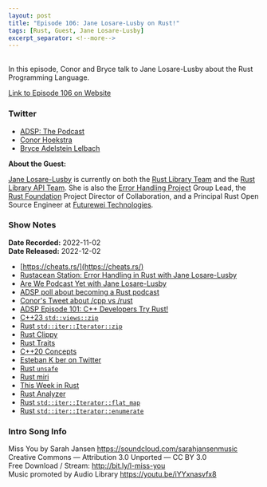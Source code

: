 ```yaml
---
layout: post
title: "Episode 106: Jane Losare-Lusby on Rust!"
tags: [Rust, Guest, Jane Losare-Lusby]
excerpt_separator: <!--more-->
---
```


<div id="buzzsprout-player-11801708"></div><script src="https://www.buzzsprout.com/1501960/11801708-episode-106-jane-losare-lusby-on-rust.js?container_id=buzzsprout-player-11801708&player=small" type="text/javascript" charset="utf-8"></script>

<br>In this episode, Conor and Bryce talk to Jane Losare-Lusby about the Rust Programming Language.
 
<!--more-->

[Link to Episode 106 on Website](https://adspthepodcast.com/2022/12/02/Episode-106.html)

### Twitter
 
* [ADSP: The Podcast](https://twitter.com/adspthepodcast) 
* [Conor Hoekstra](https://twitter.com/code_report)
* [Bryce Adelstein Lelbach](https://twitter.com/blelbach)

**About the Guest:**

[Jane Losare-Lusby](https://twitter.com/yaahc_) is currently on both the [Rust Library Team](https://www.rust-lang.org/governance/teams/library#Library%20team) and the [Rust Library API Team](https://www.rust-lang.org/governance/teams/library#Library%20API%20team). She is also the [Error Handling Project](https://github.com/rust-lang/project-error-handling) Group Lead, the [Rust Foundation](https://foundation.rust-lang.org/) Project Director of Collaboration, and a Principal Rust Open Source Engineer at [Futurewei Technologies](https://www.futurewei.com/).

### Show Notes
 
**Date Recorded:** 2022-11-02 <br>
**Date Released:** 2022-12-02

* [https://cheats.rs/](https://cheats.rs/)
* [Rustacean Station: Error Handling in Rust with Jane Losare-Lusby](https://rustacean-station.org/episode/047-jane-lusby/)
* [Are We Podcast Yet with Jane Losare-Lusby](https://open.spotify.com/episode/3Uwpg8aYViQA2QP6zu1WUA)
* [ADSP poll about becoming a Rust podcast](https://twitter.com/adspthepodcast/status/1585727509114458113?s=20&t=vMb7MzLY7rpeHY4ywOpP0Q)
* [Conor's Tweet about /cpp vs /rust](https://twitter.com/code_report/status/1586047172247781379?s=20&t=LlVLGbT5hVk3I9chzR6kkQ)
* [ADSP Episode 101: C++ Developers Try Rust!](https://adspthepodcast.com/2022/10/28/Episode-101.html)
* [C++23 `std::views::zip`](https://en.cppreference.com/w/cpp/ranges/zip_view)
* [Rust `std::iter::Iterator::zip`](https://doc.rust-lang.org/std/iter/fn.zip.html)
* [Rust Clippy](https://doc.rust-lang.org/clippy/)
* [Rust Traits](https://doc.rust-lang.org/book/ch10-02-traits.html)
* [C++20 Concepts](https://en.cppreference.com/w/cpp/language/constraints)
* [Esteban K ber on Twitter](https://twitter.com/ekuber)
* [Rust `unsafe`](https://doc.rust-lang.org/std/keyword.unsafe.html)
* [Rust miri](https://github.com/rust-lang/miri)
* [This Week in Rust](https://this-week-in-rust.org/)
* [Rust Analyzer](https://rust-analyzer.github.io/)
* [Rust `std::iter::Iterator::flat_map`](https://doc.rust-lang.org/std/iter/trait.Iterator.html#method.flat_map)
* [Rust `std::iter::Iterator::enumerate`](https://doc.rust-lang.org/std/iter/trait.Iterator.html#method.enumerate)

### Intro Song Info
 
Miss You by Sarah Jansen https://soundcloud.com/sarahjansenmusic<br>
Creative Commons — Attribution 3.0 Unported — CC BY 3.0<br>
Free Download / Stream: http://bit.ly/l-miss-you<br>
Music promoted by Audio Library https://youtu.be/iYYxnasvfx8<br>
